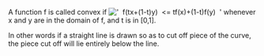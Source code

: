 A function f is called convex if
!['  f(tx+(1-t)y)  \<= tf(x)+(1-t)f(y)  '](../dictionary/equation_images/2542.1..png)
whenever x and y are in the domain of f, and t is in [0,1].

In other words if a straight line is drawn so as to cut off piece of the
curve, the piece cut off will lie entirely below the line.
